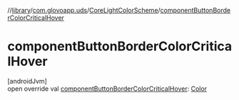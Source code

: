 //[library](../../../index.md)/[com.glovoapp.uds](../index.md)/[CoreLightColorScheme](index.md)/[componentButtonBorderColorCriticalHover](component-button-border-color-critical-hover.md)

# componentButtonBorderColorCriticalHover

[androidJvm]\
open override val [componentButtonBorderColorCriticalHover](component-button-border-color-critical-hover.md): [Color](https://developer.android.com/reference/kotlin/androidx/compose/ui/graphics/Color.html)
